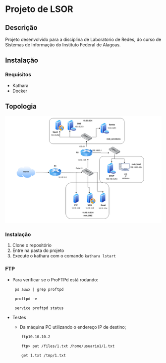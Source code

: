 # Projeto de LSOR


## Descrição

Projeto desenvolvido para a disciplina de Laboratorio de Redes, do curso de Sistemas de Informação do Instituto Federal de Alagoas.

## Instalação

### Requisitos

- Kathara
- Docker

## Topologia

![Topologia](
https://raw.githubusercontent.com/irfm1/projeto-lsor/main/topologia.png)



### Instalação

1. Clone o repositório
2. Entre na pasta do projeto
3. Execute o kathara com o comando `kathara lstart`

### FTP

- Para verificar se o ProFTPd está rodando:
   ````
    ps auwx | grep proftpd
   ````
   ````
    proftpd -v
   ````
   ````
    service proftpd status
   ````

- Testes
    - Da máquina PC utilizando o endereço IP de destino; 

    ````
        ftp10.10.10.2
    ````
    
    ````
        ftp> put /files/1.txt /home/usuario1/1.txt
    ````
    
    ````
        get 1.txt /tmp/1.txt
    ````




